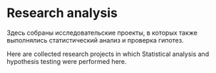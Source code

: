 # Research analysis
Здесь собраны исследовательские проекты, в которых также выполнялись статистический анализ и проверка гипотез. 

Here are collected research projects in which Statistical analysis and hypothesis testing were performed here.
